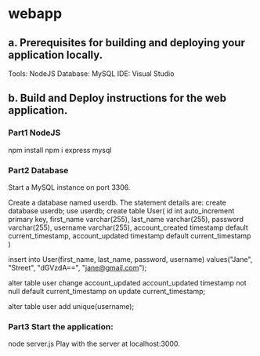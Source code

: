 # webapp
## a. Prerequisites for building and deploying your application locally.
Tools: NodeJS
Database: MySQL
IDE: Visual Studio

## b. Build and Deploy instructions for the web application.

### Part1 NodeJS
npm install
npm i express mysql

### Part2 Database
Start a MySQL instance on port 3306. 

Create a database named userdb. The statement details are:
create database userdb;
use userdb;
create table User(
	id int auto_increment primary key,
    first_name varchar(255),
    last_name varchar(255),
    password varchar(255),
    username varchar(255),
    account_created timestamp default current_timestamp,
    account_updated timestamp default current_timestamp
)

insert into User(first_name, last_name, password, username) 
values("Jane", "Street",
"dGVzdA==", "jane@gmail.com");

alter table user
change account_updated
account_updated timestamp not null
default current_timestamp
on update current_timestamp;

alter table user
add unique(username);

### Part3 Start the application:
node server.js
Play with the server at localhost:3000.